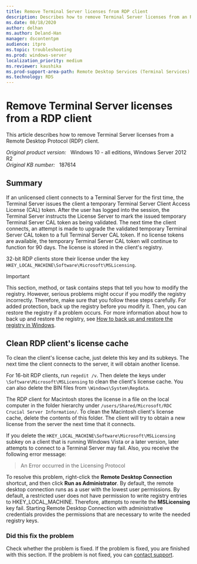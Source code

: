 ```yaml
---
title: Remove Terminal Server licenses from RDP client
description: Describes how to remove Terminal Server licenses from an RDP client.
ms.date: 08/18/2020
author: delhan
ms.author: Deland-Han
manager: dscontentpm
audience: itpro
ms.topic: troubleshooting
ms.prod: windows-server
localization_priority: medium
ms.reviewer: kaushika
ms.prod-support-area-path: Remote Desktop Services (Terminal Services) licensing
ms.technology: RDS
---
```

# Remove Terminal Server licenses from a RDP client

This article describes how to remove Terminal Server licenses from a Remote Desktop Protocol (RDP) client.

_Original product version:_ &nbsp; Windows 10 - all editions, Windows Server 2012 R2  
_Original KB number:_ &nbsp; 187614

## Summary

If an unlicensed client connects to a Terminal Server for the first time, the Terminal Server issues the client a temporary Terminal Server Client Access License (CAL) token. After the user has logged into the session, the Terminal Server instructs the License Server to mark the issued temporary Terminal Server CAL token as being validated. The next time the client connects, an attempt is made to upgrade the validated temporary Terminal Server CAL token to a full Terminal Server CAL token. If no license tokens are available, the temporary Terminal Server CAL token will continue to function for 90 days. The license is stored in the client's registry.

32-bit RDP clients store their license under the key `HKEY_LOCAL_MACHINE\Software\Microsoft\MSLicensing`.

> [!IMPORTANT]
> This section, method, or task contains steps that tell you how to modify the registry. However, serious problems might occur if you modify the registry incorrectly. Therefore, make sure that you follow these steps carefully. For added protection, back up the registry before you modify it. Then, you can restore the registry if a problem occurs. For more information about how to back up and restore the registry, see [How to back up and restore the registry in Windows](https://support.microsoft.com/help/322756).

## Clean RDP client's license cache

To clean the client's license cache, just delete this key and its subkeys. The next time the client connects to the server, it will obtain another license.

For 16-bit RDP clients, run `regedit /v`. Then delete the keys under `\Software\Microsoft\MSLicensing` to clean the client's license cache. You can also delete the BIN files from `\Windows\System\Regdata`.

The RDP client for Macintosh stores the license in a file on the local computer in the folder hierarchy under `/users/Shared/Microsoft/RDC Crucial Server Information/`. To clean the Macintosh client's license cache, delete the contents of this folder. The client will try to obtain a new license from the server the next time that it connects.

If you delete the `HKEY_LOCAL_MACHINE\Software\Microsoft\MSLicensing` subkey on a client that is running Windows Vista or a later version, later attempts to connect to a Terminal Server may fail. Also, you receive the following error message:

> An Error occurred in the Licensing Protocol

To resolve this problem, right-click the **Remote Desktop Connection** shortcut, and then click **Run as Administrator**. By default, the remote desktop connection runs as a user with the lowest user permissions. By default, a restricted user does not have permission to write registry entries to HKEY_LOCAL_MACHINE. Therefore, attempts to rewrite the **MSLicensing** key fail. Starting Remote Desktop Connection with administrative credentials provides the permissions that are necessary to write the needed registry keys.

### Did this fix the problem

Check whether the problem is fixed. If the problem is fixed, you are finished with this section. If the problem is not fixed, you can [contact support](https://support.microsoft.com/contactus/).
